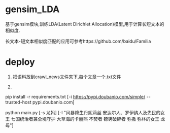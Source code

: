 # gensim_LDA
基于gensim模块,训练LDA(Latent Dirichlet Allocation)模型,用于计算长短文本的相似度.

长文本-短文本相似度匹配的应用可参考https://github.com/baidu/Familia


# deploy
1. 把语料放到crawl_news文件夹下,每个文章一个.txt文件
2. ```cmd
pip install -r requirements.txt [-i  https://pypi.doubanio.com/simple/  --trusted-host pypi.doubanio.com\]

python main.py [-s 龙妈\] [-l "风暴降生丹妮莉丝 安达尔人、罗伊纳人及先民的女王 七国统治者兼全境守护 大草海的卡丽熙 不焚者 镣铐破碎者 弥撒 弥林的女王 龙母"\]
```
